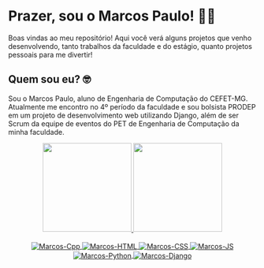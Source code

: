 # Prazer, sou o Marcos Paulo! 👋😄

Boas vindas ao meu repositório! Aqui você verá alguns projetos que venho desenvolvendo, tanto trabalhos da faculdade e do estágio, quanto projetos pessoais para me divertir!

## Quem sou eu? 🤓

Sou o Marcos Paulo, aluno de Engenharia de Computação do CEFET-MG. Atualmente me encontro no 4º período da faculdade e sou bolsista PRODEP em um projeto de desenvolvimento web utilizando Django, além de ser Scrum da equipe de eventos do PET de Engenharia de Computação da minha faculdade. 

<div align="center">
  <a href="https://github.com/marcosp70">
  <img height="180em" src="https://github-readme-stats.vercel.app/api?username=marcosp70&show_icons=true&theme=dark&include_all_commits=true&count_private=true"/>
  <img height="180em" src="https://github-readme-stats.vercel.app/api/top-langs/?username=marcosp70&layout=compact&langs_count=7&theme=dark"/>
</div>

<div align="center" style="display: inline_block"><br>
  <img align="center" alt="Marcos-Cpp" src="https://img.shields.io/badge/C++-00599C?style=flat-square&logo=C%2B%2B&logoColor=white">
  <img align="center" alt="Marcos-HTML" src="https://img.shields.io/badge/HTML5-E34F26?style=for-the-badge&logo=html5&logoColor=white">
  <img align="center" alt="Marcos-CSS" src="https://img.shields.io/badge/CSS3-1572B6?style=for-the-badge&logo=css3&logoColor=white">
  <img align="center" alt="Marcos-JS" src="https://img.shields.io/badge/JavaScript-F7DF1E?style=for-the-badge&logo=javascript&logoColor=black">
  <img align="center" alt="Marcos-Python" src="https://img.shields.io/badge/Python-14354C?style=for-the-badge&logo=python&logoColor=white">
  <img align="center" alt="Marcos-Django" src="https://img.shields.io/badge/Django-092E20?style=for-the-badge&logo=django&logoColor=white">
</div>

